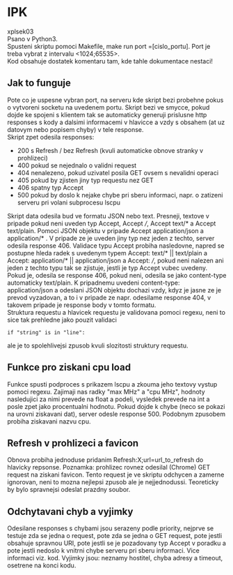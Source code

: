 # IPK

xplsek03<br>
Psano v Python3.<br>
Spusteni skriptu pomoci Makefile, make run port =[cislo_portu]. Port je treba vybrat z intervalu <1024;65535>.<br>
Kod obsahuje dostatek komentaru tam, kde tahle dokumentace nestaci!

## Jak to funguje
Pote co je uspesne vybran port, na serveru kde skript bezi probehne pokus o vytvoreni socketu na uvedenem portu. 
Skript bezi ve smycce, pokud dojde ke spojeni s klientem tak se automaticky generuji prislusne http responses s kody 
a dalsimi informacemi v hlavicce a vzdy s obsahem (at uz datovym nebo popisem chyby) v tele response.
<br>
Skript zpet odesila responses:
- 200 s Refresh / bez Refresh (kvuli automaticke obnove stranky v prohlizeci)
- 400 pokud se nejednalo o validni request
- 404 nenalezeno, pokud uzivatel posila GET ovsem s nevalidni operaci
- 405 pokud by zjisten jiny typ requestu nez GET
- 406 spatny typ Accept 
- 500 pokud by doslo k nejake chybe pri sberu informaci, napr. o zatizeni serveru pri volani subprocesu lscpu

Skript data odesila bud ve formatu JSON nebo text. Presneji, textove v pripade pokud neni uveden typ Accept, Accept */*, Accept text/* a Accept text/plain. Pomoci JSON objektu v pripade Accept application/json a application/* . V pripade ze je uveden jiny typ nez jeden z techto, server odesila response 406. Validace typu Accept probiha nasledovne, napred se postupne hleda radek s uvedenym typem Accept: text/* || text/plain a Accept: application/* || application/json a Accept: */*, pokud neni nalezen ani jeden z techto typu tak se zjistuje, jestli je typ Accept vubec uvedeny. Pokud je, odesila se response 406, pokud neni, odesila se jako content-type automaticky text/plain. K pripadnemu uvedeni content-type: application/json a odeslani JSON objektu dochazi vzdy, kdyz je jasne ze je prevod vyzadovan, a to i v pripade ze napr. odesilame response 404, v takovem pripade je response body v tomto formatu. 
<br>
Struktura requestu a hlavicek requestu je validovana pomoci regexu, neni to sice tak prehledne jako pouzit validaci 
```
if "string" is in "line":
```
ale je to spolehlivejsi zpusob kvuli slozitosti struktury requestu.

## Funkce pro ziskani cpu load
Funkce spusti podproces s prikazem lscpu a zkouma jeho textovy vystup pomoci regexu. Zajimaji nas radky "max MHz" a "cpu MHz", hodnoty nasledujici za nimi prevede na float a podeli, vysledek prevede na int a posle zpet jako procentualni hodnotu. Pokud dojde k chybe (neco se pokazi na urovni ziskavani dat), server odesle response 500. Podobnym zpusobem probiha ziskavani nazvu cpu.

## Refresh v prohlizeci a favicon
Obnova probiha jednoduse pridanim Refresh:X;url=url_to_refresh do hlavicky repsonse. Poznamka: prohlizec rovnez odesilal (Chrome) GET request na ziskani favicon. Tento request je ve skriptu odchycen a zamerne ignorovan, neni to mozna nejlepsi zpusob ale je nejjednodussi. Teoreticky by bylo spravnejsi odeslat prazdny soubor. 

## Odchytavani chyb a vyjimky
Odesilane responses s chybami jsou serazeny podle priority,  nejprve se testuje zda se jedna o request, pote zda se jedna o GET request, pote jestli obsahuje spravnou URI, pote jestli se je pozadovany typ Accept v poradku a pote jestli nedoslo k vnitrni chybe serveru pri sberu informaci. Vice informaci viz. kod. Vyjimky jsou: neznamy hostitel, chyba adresy a timeout, osetrene na konci kodu.
